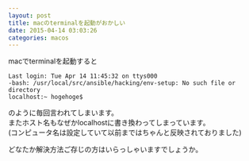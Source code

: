 ```yaml
---
layout: post
title: macのterminalを起動がおかしい
date: 2015-04-14 03:03:26
categories: macos
---
```

<p>macでterminalを起動すると</p>

<pre><code>Last login: Tue Apr 14 11:45:32 on ttys000
-bash: /usr/local/src/ansible/hacking/env-setup: No such file or directory
localhost:~ hogehoge$
</code></pre>

<p>のように毎回言われてしまいます。<br>
またホスト名もなぜかlocalhostに書き換わってしまっています。<br>
(コンピュータ名は設定していて以前まではちゃんと反映されておりました)</p>

<p>どなたか解決方法ご存じの方はいらっしゃいますでしょうか。</p>
